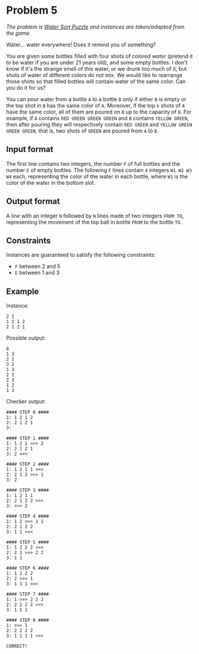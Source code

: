 # Problem 5

_The problem is [Water Sort Puzzle](https://play.google.com/store/apps/details?id=com.gma.water.sort.puzzle&hl=en&gl=US) and instances are taken/adapted from the game._

Water... water everywhere!
Does it remind you of something?

You are given some bottles filled with four shots of *colored water* (pretend it to be water if you are under 21 years old), and some empty bottles.
I don't know if it's the strange smell of this water, or we drunk too much of it, but shots of water of different colors do not mix.
We would like to rearrange those shots so that filled bottles will contain water of the same color.
Can you do it for us?

You can pour water from a bottle `A` to a bottle `B` only if either `B` is empty or the top shot in `B` has the same color of `A`.
Moreover, if the top `k` shots of `A` have the same color, all of them are poured on `B` up to the capacity of `B`.
For example, if `A` contains `RED GREEN GREEN GREEN` and `B` contains `YELLOW GREEN`, then after pouring they will respectively contain `RED GREEN` and `YELLOW GREEN GREEN GREEN`, that is, two shots of `GREEN` are poured from `A` to `B`.


## Input format

The first line contains two integers, the number `F` of full bottles and the number `E` of empty bottles.
The following `F` lines contain `4` integers `W1 W2 W3 W4` each, representing the color of the water in each bottle, where `W1` is the color of the water in the bottom slot.


## Output format

A line with an integer `N` followed by `N` lines made of two integers `FROM TO`, representing the movement of the top ball in bottle `FROM` to the bottle `TO`.


## Constraints

Instances are guaranteed to satisfy the following constraints:

* `F` between 2 and 5
* `E` between 1 and 3


## Example

Instance:

```
2 1
1 2 1 2
2 1 2 1
```

Possible output:

```
8
1 3
2 1
3 2
1 3
2 1
2 3
1 2
1 3
```

Checker output:

```
#### STEP 0 ####
1: 1 2 1 2
2: 2 1 2 1
3: 

#### STEP 1 ####
1: 1 2 1 >>> 2
2: 2 1 2 1
3: 2 <<<

#### STEP 2 ####
1: 1 2 1 1 <<<
2: 2 1 2 >>> 1
3: 2

#### STEP 3 ####
1: 1 2 1 1
2: 2 1 2 2 <<<
3: >>> 2

#### STEP 4 ####
1: 1 2 >>> 1 1
2: 2 1 2 2
3: 1 1 <<<

#### STEP 5 ####
1: 1 2 2 2 <<<
2: 2 1 >>> 2 2
3: 1 1

#### STEP 6 ####
1: 1 2 2 2
2: 2 >>> 1
3: 1 1 1 <<<

#### STEP 7 ####
1: 1 >>> 2 2 2
2: 2 2 2 2 <<<
3: 1 1 1

#### STEP 8 ####
1: >>> 1
2: 2 2 2 2
3: 1 1 1 1 <<<

CORRECT!
```
